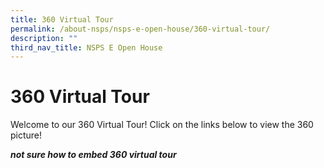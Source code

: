 ```yaml
---
title: 360 Virtual Tour
permalink: /about-nsps/nsps-e-open-house/360-virtual-tour/
description: ""
third_nav_title: NSPS E Open House
---
```

360 Virtual Tour
================

Welcome to our 360 Virtual Tour! Click on the links below to view the 360 picture!

***not sure how to embed 360 virtual tour***